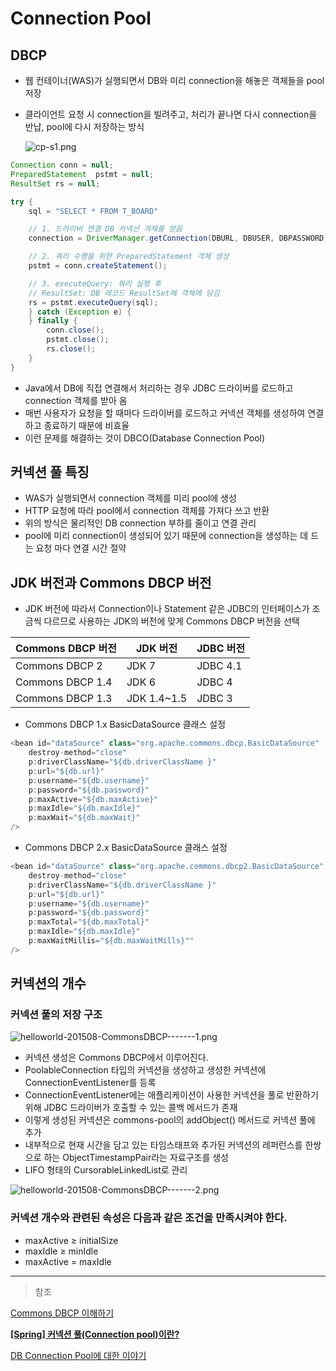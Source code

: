  # Connection Pool
 ## DBCP

- 웹 컨테이너(WAS)가 실행되면서 DB와 미리 connection을 해놓은 객체들을 pool저장
- 클라이언트 요청 시 connection을 빌려주고, 처리가 끝나면 다시 connection을 반납, pool에 다시 저장하는 방식
    
    ![cp-s1.png](https://s3-us-west-2.amazonaws.com/secure.notion-static.com/e0c56e9a-8779-4455-8c69-66620ce6dd43/cp-s1.png)
    

```java
Connection conn = null;
PreparedStatement  pstmt = null;
ResultSet rs = null;

try {
    sql = "SELECT * FROM T_BOARD"

    // 1. 드라이버 연결 DB 커넥션 객체를 얻음
    connection = DriverManager.getConnection(DBURL, DBUSER, DBPASSWORD);

    // 2. 쿼리 수행을 위한 PreparedStatement 객체 생성
    pstmt = conn.createStatement();

    // 3. executeQuery: 쿼리 실행 후
    // ResultSet: DB 레코드 ResultSet에 객체에 담김
    rs = pstmt.executeQuery(sql);
    } catch (Exception e) {
    } finally {
        conn.close();
        pstmt.close();
        rs.close();
    }
}
```

- Java에서 DB에 직접 연결해서 처리하는 경우 JDBC 드라이버를 로드하고 connection 객체를 받아 옴
- 매번 사용자가 요청을 할 때마다 드라이버를 로드하고 커넥션 객체를 생성하여 연결하고 종료하기 때문에 비효율
- 이런 문제를 해결하는 것이 DBCO(Database Connection Pool)

## 커넥션 풀 특징

- WAS가 실행되면서 connection 객체를 미리 pool에 생성
- HTTP 요청에 따라 pool에서 connection 객체를 가져다 쓰고 반환
- 위의 방식은 물리적인 DB connection 부하를 줄이고 연결 관리
- pool에 미리 connection이 생성되어 있기 때문에 connection을 생성하는 데 드는 요청 마다 연결 시간 절약

## JDK 버전과 Commons DBCP 버전

- JDK 버전에 따라서 Connection이나 Statement 같은 JDBC의 인터페이스가 조금씩 다르므로 사용하는 JDK의 버전에 맞게 Commons DBCP 버전을 선택

| Commons DBCP 버전 | JDK 버전 | JDBC 버전 |
| --- | --- | --- |
| Commons DBCP 2 | JDK 7 | JDBC 4.1 |
| Commons DBCP 1.4 | JDK 6 | JDBC 4 |
| Commons DBCP 1.3 | JDK 1.4~1.5 | JDBC 3 |
- Commons DBCP 1.x BasicDataSource 클래스 설정

```java
<bean id="dataSource" class="org.apache.commons.dbcp.BasicDataSource"  
    destroy-method="close"
    p:driverClassName="${db.driverClassName }"
    p:url="${db.url}"
    p:username="${db.username}"
    p:password="${db.password}"
    p:maxActive="${db.maxActive}"
    p:maxIdle="${db.maxIdle}"
    p:maxWait="${db.maxWait}"
/>
```

- Commons DBCP 2.x BasicDataSource 클래스 설정

```java
<bean id="dataSource" class="org.apache.commons.dbcp2.BasicDataSource"  
    destroy-method="close"
    p:driverClassName="${db.driverClassName }"
    p:url="${db.url}"
    p:username="${db.username}"
    p:password="${db.password}"
    p:maxTotal="${db.maxTotal}"
    p:maxIdle="${db.maxIdle}"
    p:maxWaitMillis="${db.maxWaitMills}""
/>
```

## 커넥션의 개수

### 커넥션 풀의 저장 구조

![helloworld-201508-CommonsDBCP-------1.png](https://s3-us-west-2.amazonaws.com/secure.notion-static.com/9e615e10-d92b-4544-a472-357b8205ee71/helloworld-201508-CommonsDBCP-------1.png)

- 커넥션 생성은 Commons DBCP에서 이루어진다.
- PoolableConnection 타입의 커넥션을 생성하고 생성한 커넥션에 ConnectionEventListener를 등록
- ConnectionEventListener에는 애플리케이션이 사용한 커넥션을 풀로 반환하기 위해 JDBC 드라이버가 호출할 수 있는 콜백 메서드가 존재
- 이렇게 생성된 커넥션은 commons-pool의 addObject() 메서드로 커넥션 풀에 추가
- 내부적으로 현재 시간을 담고 있는 타임스태프와 추가된 커넥션의 레퍼런스를 한쌍으로 하는 ObjectTimestampPair라는 자료구조를 생성
- LIFO 형태의 CursorableLinkedList로 관리

![helloworld-201508-CommonsDBCP-------2.png](https://s3-us-west-2.amazonaws.com/secure.notion-static.com/23b4e446-41f6-4aea-98c1-d0642adf0308/helloworld-201508-CommonsDBCP-------2.png)

### 커넥션 개수와 관련된 속성은 다음과 같은 조건을 만족시켜야 한다.

- maxActive ≥ initialSize
- maxIdle ≥ minIdle
- maxActive = maxIdle

---

> 참조
> 

[Commons DBCP 이해하기](https://d2.naver.com/helloworld/5102792)

**[[Spring] 커넥션 풀(Connection pool)이란?](https://linked2ev.github.io/spring/2019/08/14/Spring-3-%EC%BB%A4%EB%84%A5%EC%85%98-%ED%92%80%EC%9D%B4%EB%9E%80/)**

[DB Connection Pool에 대한 이야기](https://www.holaxprogramming.com/2013/01/10/devops-how-to-manage-dbcp/)
